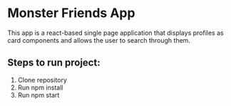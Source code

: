 # Monster Friends App
This app is a react-based single page application that displays profiles as card components and allows the user to search through them.

## Steps to run project:
1. Clone repository
2. Run npm install
3. Run npm start
